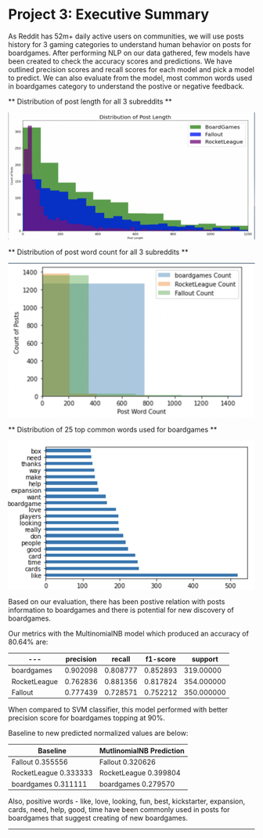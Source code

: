 # Project 3: Executive Summary

As Reddit has 52m+ daily active users on communities, we will use posts history for 3 gaming categories to understand human behavior on posts for boardgames. 
After performing NLP on our data gathered, few models have been created to check the accuracy scores and predictions. We have outlined precision scores and recall scores for each model and pick a model to predict. We can also evaluate from the model, most common words used in boardgames category to understand the postive or negative feedback. 

** Distribution of post length for all 3 subreddits **
 
 ![Screenshot](./assets/pl.png)
    
** Distribution of post word count for all 3 subreddits **
 
 ![Screenshot](./assets/pwc.png)

** Distribution of 25 top common words used for boardgames **
 
 ![Screenshot](./assets/bg.png)
 
 Based on our evaluation, there has been postive relation with posts information to boardgames and there is potential  for new discovery of boardgames. 
 
 Our metrics with the MultinomialNB model which produced an accuracy of 80.64% are:
 
|---|precision|recall|f1-score|support|
|---|---|---|---|---|
|boardgames|0.902098|0.808777|0.852893|319.00000|
|RocketLeague|0.762836|0.881356|0.817824|354.000000|
|Fallout|0.777439|0.728571|0.752212|350.000000|

When compared to SVM classifier, this model performed with better precision score for boardgames topping at 90%. 

Baseline to new predicted normalized values are below:

|  Baseline  | MutlinomialNB Prediction |
|---|---|
|Fallout         0.355556|Fallout         0.320626|
|RocketLeague    0.333333|RocketLeague    0.399804|
|boardgames      0.311111|boardgames      0.279570|

Also, positive words  - like, love, looking, fun, best, kickstarter, expansion, cards,  need, help, good, time have been commonly used in posts for boardgames that suggest creating of new boardgames.

___________________________________________________________________________________________________



